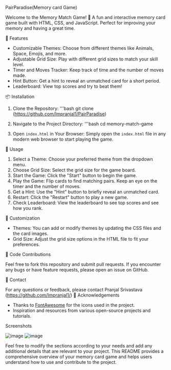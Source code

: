 PairParadise(Memory card Game)

Welcome to the Memory Match Game! 🎉 A fun and interactive memory card game built with HTML, CSS, and JavaScript. Perfect for improving your memory and having a great time.

 🎯 Features
- Customizable Themes: Choose from different themes like Animals, Space, Emojis, and more.
- Adjustable Grid Size: Play with different grid sizes to match your skill level.
- Timer and Moves Tracker: Keep track of time and the number of moves made.
- Hint Button: Get a hint to reveal an unmatched card for a short period.
- Leaderboard: View top scores and try to beat them!

 📦 Installation

1. Clone the Repository:
  '''bash
   git clone (https://github.com/Impranjal1/PairParadise)
  

2. Navigate to the Project Directory:
  '''bash
   cd memory-match-game
  

3. Open `index.html` in Your Browser:
   Simply open the `index.html` file in any modern web browser to start playing the game.

 🚀 Usage

1. Select a Theme: Choose your preferred theme from the dropdown menu.
2. Choose Grid Size: Select the grid size for the game board.
3. Start the Game: Click the "Start" button to begin the game.
4. Play the Game: Flip cards to find matching pairs. Keep an eye on the timer and the number of moves.
5. Get a Hint: Use the "Hint" button to briefly reveal an unmatched card.
6. Restart: Click the "Restart" button to play a new game.
7. Check Leaderboard: View the leaderboard to see top scores and see how you rank.

 🎨 Customization

- Themes: You can add or modify themes by updating the CSS files and the card images.
- Grid Size: Adjust the grid size options in the HTML file to fit your preferences.

 📝 Code Contributions

Feel free to fork this repository and submit pull requests. If you encounter any bugs or have feature requests, please open an issue on GitHub.

 📧 Contact

For any questions or feedback, please contact 
Pranjal Srivastava 
(https://github.com/Impranjal1/)
 🌟 Acknowledgements

- Thanks to [FontAwesome](https://fontawesome.com/) for the icons used in the project.
- Inspiration and resources from various open-source projects and tutorials.



 Screenshots

![image](https://github.com/user-attachments/assets/b7bb344f-f5f4-42c8-9830-a73a8aa5bd21)
![image](https://github.com/user-attachments/assets/80568cc5-925d-4c17-8c95-9fe58be50e98)



Feel free to modify the sections according to your needs and add any additional details that are relevant to your project. This README provides a comprehensive overview of your memory card game and helps users understand how to use and contribute to the project.
